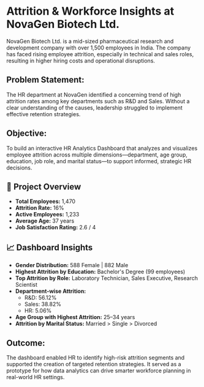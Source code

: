 # Attrition & Workforce Insights at NovaGen Biotech Ltd.

NovaGen Biotech Ltd. is a mid-sized pharmaceutical research and development company with over 1,500 employees in India. The company has faced rising employee attrition, especially in technical and sales roles, resulting in higher hiring costs and operational disruptions.

## Problem Statement:
The HR department at NovaGen identified a concerning trend of high attrition rates among key departments such as R&D and Sales. Without a clear understanding of the causes, leadership struggled to implement effective retention strategies.

## Objective:
To build an interactive HR Analytics Dashboard that analyzes and visualizes employee attrition across multiple dimensions—department, age group, education, job role, and marital status—to support informed, strategic HR decisions.

## 📌 Project Overview

- **Total Employees:** 1,470  
- **Attrition Rate:** 16%  
- **Active Employees:** 1,233  
- **Average Age:** 37 years  
- **Job Satisfaction Rating:** 2.6 / 4 

## 📈 Dashboard Insights

- **Gender Distribution:** 588 Female | 882 Male  
- **Highest Attrition by Education:** Bachelor's Degree (99 employees)  
- **Top Attrition by Role:** Laboratory Technician, Sales Executive, Research Scientist  
- **Department-wise Attrition:**  
  - R&D: 56.12%  
  - Sales: 38.82%  
  - HR: 5.06%  
- **Age Group with Highest Attrition:** 25–34 years  
- **Attrition by Marital Status:** Married > Single > Divorced  

## Outcome:
The dashboard enabled HR to identify high-risk attrition segments and supported the creation of targeted retention strategies. It served as a prototype for how data analytics can drive smarter workforce planning in real-world HR settings.











